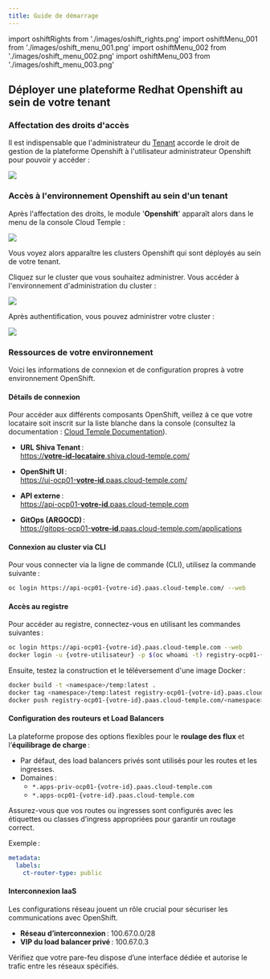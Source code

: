 ```yaml
---
title: Guide de démarrage
---
```

import oshiftRights from './images/oshift_rights.png'
import oshiftMenu_001 from './images/oshift_menu_001.png'
import oshiftMenu_002 from './images/oshift_menu_002.png'
import oshiftMenu_003 from './images/oshift_menu_003.png'

## Déployer une plateforme Redhat Openshift au sein de votre tenant

### Affectation des droits d'accès

Il est indispensable que l'administrateur du [Tenant](../console/iam/concepts.md#tenants) accorde le droit de gestion de la plateforme Openshift à l'utilisateur administrateur Openshift pour pouvoir y accéder :

<img src={oshiftRights} />

### Accès à l'environnement Openshift au sein d'un tenant

Après l'affectation des droits, le module '__Openshift__' apparaît alors dans le menu de la console Cloud Temple :

<img src={oshiftMenu_001} />

Vous voyez alors apparaître les clusters Openshift qui sont déployés au sein de votre tenant.

Cliquez sur le cluster que vous souhaitez administrer. Vous accéder à l'environnement d'administration du cluster :

<img src={oshiftMenu_002} />

Après authentification, vous pouvez administrer votre cluster :

<img src={oshiftMenu_003} />

### Ressources de votre environnement

Voici les informations de connexion et de configuration propres à votre environnement OpenShift.

#### Détails de connexion

Pour accéder aux différents composants OpenShift, veillez à ce que votre locataire soit inscrit sur la liste blanche dans la console (consultez la documentation : [Cloud Temple Documentation](https://docs.cloud-temple.com/)).

- __URL Shiva Tenant__ :  
  [https://**votre-id-locataire**.shiva.cloud-temple.com/](https://**votre-id-locataire**.shiva.cloud-temple.com/)  
  
- __OpenShift UI__ :  
  [https://ui-ocp01-**votre-id**.paas.cloud-temple.com/](https://ui-ocp01-**votre-id**.paas.cloud-temple.com/)  
  
- __API externe__ :  
  [https://api-ocp01-**votre-id**.paas.cloud-temple.com](https://api-ocp01-**votre-id**.paas.cloud-temple.com)  
  
- __GitOps (ARGOCD)__ :  
  [https://gitops-ocp01-**votre-id**.paas.cloud-temple.com/applications](https://gitops-ocp01-**votre-id**.paas.cloud-temple.com/applications)  
  
#### Connexion au cluster via CLI

Pour vous connecter via la ligne de commande (CLI), utilisez la commande suivante :

```bash
oc login https://api-ocp01-{votre-id}.paas.cloud-temple.com/ --web
```

#### Accès au registre

Pour accéder au registre, connectez-vous en utilisant les commandes suivantes :

```bash
oc login https://api-ocp01-{votre-id}.paas.cloud-temple.com --web
docker login -u {votre-utilisateur} -p $(oc whoami -t) registry-ocp01-{votre-id}.paas.cloud-temple.com
```

Ensuite, testez la construction et le téléversement d'une image Docker :

```bash
docker build -t <namespace>/temp:latest .
docker tag <namespace>/temp:latest registry-ocp01-{votre-id}.paas.cloud-temple.com/<namespace>/temp:latest
docker push registry-ocp01-{votre-id}.paas.cloud-temple.com/<namespace>/temp:latest
```

#### Configuration des routeurs et Load Balancers

La plateforme propose des options flexibles pour le __roulage des flux__ et l’__équilibrage de charge__ :

- Par défaut, des load balancers privés sont utilisés pour les routes et les ingresses.  
- Domaines :  
  - `*.apps-priv-ocp01-{votre-id}.paas.cloud-temple.com`  
  - `*.apps-ocp01-{votre-id}.paas.cloud-temple.com`  

Assurez-vous que vos routes ou ingresses sont configurés avec les étiquettes ou classes d’ingress appropriées pour garantir un routage correct. 

Exemple :

```yaml
metadata:
  labels:
    ct-router-type: public
```

#### Interconnexion IaaS

Les configurations réseau jouent un rôle crucial pour sécuriser les communications avec OpenShift.

- __Réseau d’interconnexion__ : 100.67.0.0/28  
- __VIP du load balancer privé__ : 100.67.0.3  

Vérifiez que votre pare-feu dispose d’une interface dédiée et autorise le trafic entre les réseaux spécifiés.

